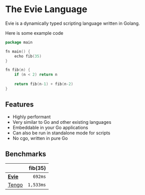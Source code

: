 # The Evie Language

Evie is a dynamically typed scripting language written in Golang.

Here is some example code
```go
package main

fn main() {
    echo fib(35)
}

fn fib(n) {
    if (n < 2) return n
    
    return fib(n-1) + fib(n-2)
}
```

## Features
- Highly performant
- Very similar to Go and other existing languages
- Embeddable in your Go applications
- Can also be run in standalone mode for scripts
- No cgo, written in pure Go

## Benchmarks
| | fib(35)  |
| :--- |    ---: |
| [**Evie**](https://github.com/hxkhan/evie) | `692ms` |
| [Tengo](https://github.com/d5/tengo) | `1,533ms` |